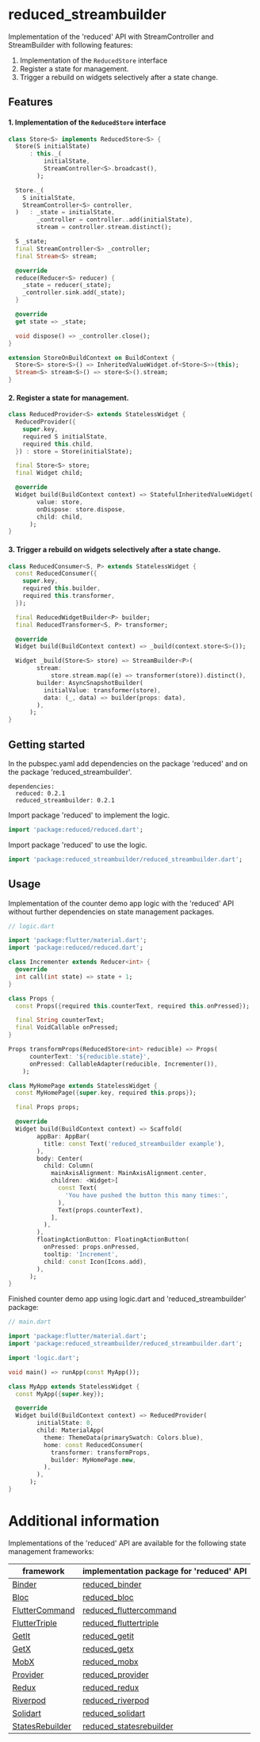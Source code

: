 # reduced_streambuilder

Implementation of the 'reduced' API with StreamController and StreamBuilder with following features:

1. Implementation of the ```ReducedStore``` interface 
2. Register a state for management.
3. Trigger a rebuild on widgets selectively after a state change.

## Features

#### 1. Implementation of the ```ReducedStore``` interface 

```dart
class Store<S> implements ReducedStore<S> {
  Store(S initialState)
      : this._(
          initialState,
          StreamController<S>.broadcast(),
        );

  Store._(
    S initialState,
    StreamController<S> controller,
  )   : _state = initialState,
        _controller = controller..add(initialState),
        stream = controller.stream.distinct();

  S _state;
  final StreamController<S> _controller;
  final Stream<S> stream;

  @override
  reduce(Reducer<S> reducer) {
    _state = reducer(_state);
    _controller.sink.add(_state);
  }

  @override
  get state => _state;

  void dispose() => _controller.close();
}
```

```dart
extension StoreOnBuildContext on BuildContext {
  Store<S> store<S>() => InheritedValueWidget.of<Store<S>>(this);
  Stream<S> stream<S>() => store<S>().stream;
}
```

#### 2. Register a state for management.

```dart
class ReducedProvider<S> extends StatelessWidget {
  ReducedProvider({
    super.key,
    required S initialState,
    required this.child,
  }) : store = Store(initialState);

  final Store<S> store;
  final Widget child;

  @override
  Widget build(BuildContext context) => StatefulInheritedValueWidget(
        value: store,
        onDispose: store.dispose,
        child: child,
      );
}
```

#### 3. Trigger a rebuild on widgets selectively after a state change.


```dart
class ReducedConsumer<S, P> extends StatelessWidget {
  const ReducedConsumer({
    super.key,
    required this.builder,
    required this.transformer,
  });

  final ReducedWidgetBuilder<P> builder;
  final ReducedTransformer<S, P> transformer;

  @override
  Widget build(BuildContext context) => _build(context.store<S>());

  Widget _build(Store<S> store) => StreamBuilder<P>(
        stream:
            store.stream.map((e) => transformer(store)).distinct(),
        builder: AsyncSnapshotBuilder(
          initialValue: transformer(store),
          data: (_, data) => builder(props: data),
        ),
      );
}
```

## Getting started

In the pubspec.yaml add dependencies on the package 'reduced' and on the package 'reduced_streambuilder'.

```
dependencies:
  reduced: 0.2.1
  reduced_streambuilder: 0.2.1
```

Import package 'reduced' to implement the logic.

```dart
import 'package:reduced/reduced.dart';
```

Import package 'reduced' to use the logic.

```dart
import 'package:reduced_streambuilder/reduced_streambuilder.dart';
```

## Usage

Implementation of the counter demo app logic with the 'reduced' API without further dependencies on state management packages.

```dart
// logic.dart

import 'package:flutter/material.dart';
import 'package:reduced/reduced.dart';

class Incrementer extends Reducer<int> {
  @override
  int call(int state) => state + 1;
}

class Props {
  const Props({required this.counterText, required this.onPressed});

  final String counterText;
  final VoidCallable onPressed;
}

Props transformProps(ReducedStore<int> reducible) => Props(
      counterText: '${reducible.state}',
      onPressed: CallableAdapter(reducible, Incrementer()),
    );

class MyHomePage extends StatelessWidget {
  const MyHomePage({super.key, required this.props});

  final Props props;

  @override
  Widget build(BuildContext context) => Scaffold(
        appBar: AppBar(
          title: const Text('reduced_streambuilder example'),
        ),
        body: Center(
          child: Column(
            mainAxisAlignment: MainAxisAlignment.center,
            children: <Widget>[
              const Text(
                'You have pushed the button this many times:',
              ),
              Text(props.counterText),
            ],
          ),
        ),
        floatingActionButton: FloatingActionButton(
          onPressed: props.onPressed,
          tooltip: 'Increment',
          child: const Icon(Icons.add),
        ),
      );
}
```

Finished counter demo app using logic.dart and 'reduced_streambuilder' package:

```dart
// main.dart

import 'package:flutter/material.dart';
import 'package:reduced_streambuilder/reduced_streambuilder.dart';

import 'logic.dart';

void main() => runApp(const MyApp());

class MyApp extends StatelessWidget {
  const MyApp({super.key});

  @override
  Widget build(BuildContext context) => ReducedProvider(
        initialState: 0,
        child: MaterialApp(
          theme: ThemeData(primarySwatch: Colors.blue),
          home: const ReducedConsumer(
            transformer: transformProps,
            builder: MyHomePage.new,
          ),
        ),
      );
}
```

# Additional information

Implementations of the 'reduced' API are available for the following state management frameworks:

|framework|implementation package for 'reduced' API|
|---|---|
|[Binder](https://pub.dev/packages/binder)|[reduced_binder](https://github.com/partmaster/reduced_binder)|
|[Bloc](https://bloclibrary.dev/#/)|[reduced_bloc](https://github.com/partmaster/reduced_bloc)|
|[FlutterCommand](https://pub.dev/packages/flutter_command)|[reduced_fluttercommand](https://github.com/partmaster/reduced_fluttercommand)|
|[FlutterTriple](https://pub.dev/packages/flutter_triple)|[reduced_fluttertriple](https://github.com/partmaster/reduced_fluttertriple)|
|[GetIt](https://pub.dev/packages/get_it)|[reduced_getit](https://github.com/partmaster/reduced_getit)|
|[GetX](https://pub.dev/packages/get)|[reduced_getx](https://github.com/partmaster/reduced_getx)|
|[MobX](https://pub.dev/packages/mobx)|[reduced_mobx](https://github.com/partmaster/reduced_mobx)|
|[Provider](https://pub.dev/packages/provider)|[reduced_provider](https://github.com/partmaster/reduced_provider)|
|[Redux](https://pub.dev/packages/redux)|[reduced_redux](https://github.com/partmaster/reduced_redux)|
|[Riverpod](https://riverpod.dev/)|[reduced_riverpod](https://github.com/partmaster/reduced_riverpod)|
|[Solidart](https://pub.dev/packages/solidart)|[reduced_solidart](https://github.com/partmaster/reduced_solidart)|
|[StatesRebuilder](https://pub.dev/packages/states_rebuilder)|[reduced_statesrebuilder](https://github.com/partmaster/reduced_statesrebuilder)|
